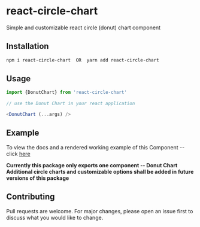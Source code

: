# react-circle-chart

Simple and customizable react circle (donut) chart component 



## Installation


```bash
npm i react-circle-chart  OR  yarn add react-circle-chart
```

## Usage

```typescript
import {DonutChart} from 'react-circle-chart'
 
// use the Donut Chart in your react application

<DonutChart (...args) />

```

## Example
To view the docs and a rendered working example of this Component -- click [here](https://blakesenn.github.io/react-circle-chart)


**Currently this package only exports one component -- Donut Chart**  
**Additional circle charts and customizable options shall be added in future versions of this package** 

## Contributing
Pull requests are welcome. For major changes, please open an issue first to discuss what you would like to change.
